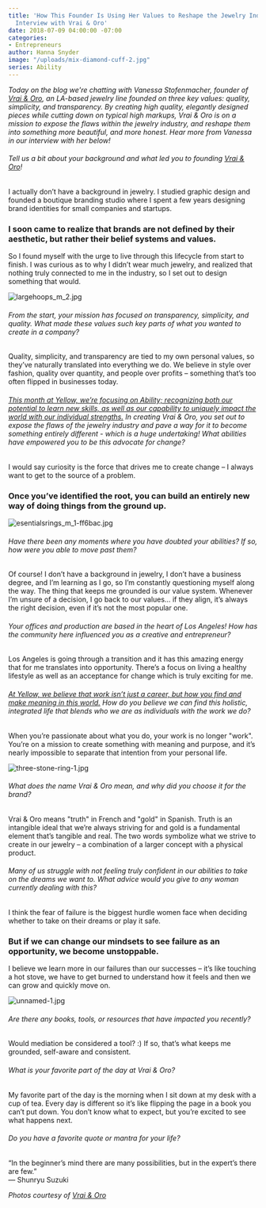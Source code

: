 ```yaml
---
title: 'How This Founder Is Using Her Values to Reshape the Jewelry Industry: Our
  Interview with Vrai & Oro'
date: 2018-07-09 04:00:00 -07:00
categories:
- Entrepreneurs
author: Hanna Snyder
image: "/uploads/mix-diamond-cuff-2.jpg"
series: Ability
---
```


_Today on the blog we're chatting with Vanessa Stofenmacher, founder of [Vrai & Oro](https://vraiandoro.com/), an LA-based jewelry line founded on three key values: quality, simplicity, and transparency. By creating high quality, elegantly designed pieces while cutting down on typical high markups, Vrai & Oro is on a mission to expose the flaws within the jewelry industry, and reshape them into something more beautiful, and more honest. Hear more from Vanessa in our interview with her below!_

###### Tell us a bit about your background and what led you to founding [Vrai & Oro](https://vraiandoro.com/)!

I actually don’t have a background in jewelry. I studied graphic design and founded a boutique branding studio where I spent a few years designing brand identities for small companies and startups.  

### I soon came to realize that brands are not defined by their aesthetic, but rather their belief systems and values.

So I found myself with the urge to live through this lifecycle from start to finish. I was curious as to why I didn’t wear much jewelry, and realized that nothing truly connected to me in the industry, so I set out to design something that would. 

![largehoops_m_2.jpg](/uploads/largehoops_m_2.jpg)

###### From the start, your mission has focused on transparency, simplicity, and quality. What made these values such key parts of what you wanted to create in a company?

Quality, simplicity, and transparency are tied to my own personal values, so they’ve naturally translated into everything we do. We believe in style over fashion, quality over quantity, and people over profits – something that’s too often flipped in businesses today. 

###### [This month at Yellow, we’re focusing on Ability; recognizing both our potential to learn new skills, as well as our capability to uniquely impact the world with our individual strengths.](https://yellowco.co/blog/2018/07/02/you-are-enough-poem-recognize-ability/) In creating Vrai & Oro, you set out to expose the flaws of the jewelry industry and pave a way for it to become something entirely different - which is a huge undertaking! What abilities have empowered you to be this advocate for change?

I would say curiosity is the force that drives me to create change – I always want to get to the source of a problem. 

### Once you’ve identified the root, you can build an entirely new way of doing things from the ground up. 

![esentialsrings_m_1-ff6bac.jpg](/uploads/esentialsrings_m_1-ff6bac.jpg)

###### Have there been any moments where you have doubted your abilities? If so, how were you able to move past them?

Of course! I don’t have a background in jewelry, I don’t have a business degree, and I’m learning as I go, so I’m constantly questioning myself along the way. The thing that keeps me grounded is our value system. Whenever I’m unsure of a decision, I go back to our values… if they align, it’s always the right decision, even if it’s not the most popular one. 

###### Your offices and production are based in the heart of Los Angeles! How has the community here influenced you as a creative and entrepreneur?

Los Angeles is going through a transition and it has this amazing energy that for me translates into opportunity. There’s a focus on living a healthy lifestyle as well as an acceptance for change which is truly exciting for me. 

###### [At Yellow, we believe that work isn’t just a career, but how you find and make meaning in this world.](https://yellowco.co/membership/) How do you believe we can find this holistic, integrated life that blends who we are as individuals with the work we do?

When you’re passionate about what you do, your work is no longer "work". You’re on a mission to create something with meaning and purpose, and it’s nearly impossible to separate that intention from your personal life. 

![three-stone-ring-1.jpg](/uploads/three-stone-ring-1.jpg)

###### What does the name Vrai & Oro mean, and why did you choose it for the brand?

Vrai & Oro means "truth" in French and "gold" in Spanish. Truth is an intangible ideal that we’re always striving for and gold is a fundamental element that’s tangible and real. The two words symbolize what we strive to create in our jewelry – a combination of a larger concept with a physical product. 

###### Many of us struggle with not feeling truly confident in our abilities to take on the dreams we want to. What advice would you give to any woman currently dealing with this?

I think the fear of failure is the biggest hurdle women face when deciding whether to take on their dreams or play it safe. 

### But if we can change our mindsets to see failure as an opportunity, we become unstoppable. 

I believe we learn more in our failures than our successes – it’s like touching a hot stove, we have to get burned to understand how it feels and then we can grow and quickly move on. 

![unnamed-1.jpg](/uploads/unnamed-1.jpg)

###### Are there any books, tools, or resources that have impacted you recently?

Would mediation be considered a tool? :) If so, that’s what keeps me grounded, self-aware and consistent. 

###### What is your favorite part of the day at Vrai & Oro?

My favorite part of the day is the morning when I sit down at my desk with a cup of tea. Every day is different so it’s like flipping the page in a book you can’t put down. You don’t know what to expect, but you’re excited to see what happens next. 

###### Do you have a favorite quote or mantra for your life?

“In the beginner’s mind there are many possibilities, but in the expert’s there are few.”  
― Shunryu Suzuki 

_Photos courtesy of [Vrai & Oro](https://vraiandoro.com/)_